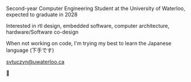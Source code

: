 Second-year Computer Engineering Student at the University of Waterloo, expected to graduate in 2028

Interested in rtl design, embedded software, computer architecture, hardware/Software co-design  

When not working on code, I'm trying my best to learn the Japanese language (下手です)

svtuczyn@uwaterloo.ca

🌸
